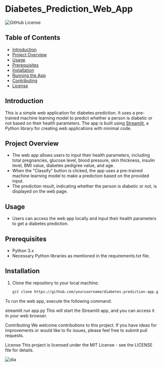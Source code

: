 # Diabetes_Prediction_Web_App

![GitHub License](https://img.shields.io/badge/License-MIT-green.svg)

## Table of Contents
- [Introduction](#introduction)
- [Project Overview](#project-overview)
- [Usage](#usage)
- [Prerequisites](#prerequisites)
- [Installation](#installation)
- [Running the App](#running-the-app)
- [Contributing](#contributing)
- [License](#license)

## Introduction
This is a simple web application for diabetes prediction. It uses a pre-trained machine learning model to predict whether a person is diabetic or not based on their health parameters. The app is built using [Streamlit](https://streamlit.io/), a Python library for creating web applications with minimal code.

## Project Overview
- The web app allows users to input their health parameters, including total pregnancies, glucose level, blood pressure, skin thickness, insulin level, BMI value, diabetes pedigree value, and age.
- When the "Classify" button is clicked, the app uses a pre-trained machine learning model to make a prediction based on the provided input.
- The prediction result, indicating whether the person is diabetic or not, is displayed on the web page.

## Usage
- Users can access the web app locally and input their health parameters to get a diabetes prediction.

## Prerequisites
- Python 3.x
- Necessary Python libraries as mentioned in the requirements.txt file.

## Installation
1. Clone the repository to your local machine:

   ```bash
   git clone https://github.com/yourusername/diabetes-prediction-app.git
To run the web app, execute the following command:

streamlit run app.py
This will start the Streamlit app, and you can access it in your web browser.

Contributing
We welcome contributions to this project. If you have ideas for improvements or would like to fix issues, please feel free to submit pull requests.

License
This project is licensed under the MIT License - see the LICENSE file for details.

![dia](https://github.com/Anjureddyk/Diabetes_Prediction_Web_App/assets/109125485/19e1b28f-4ff7-415f-908e-a200f02a2eb0)


